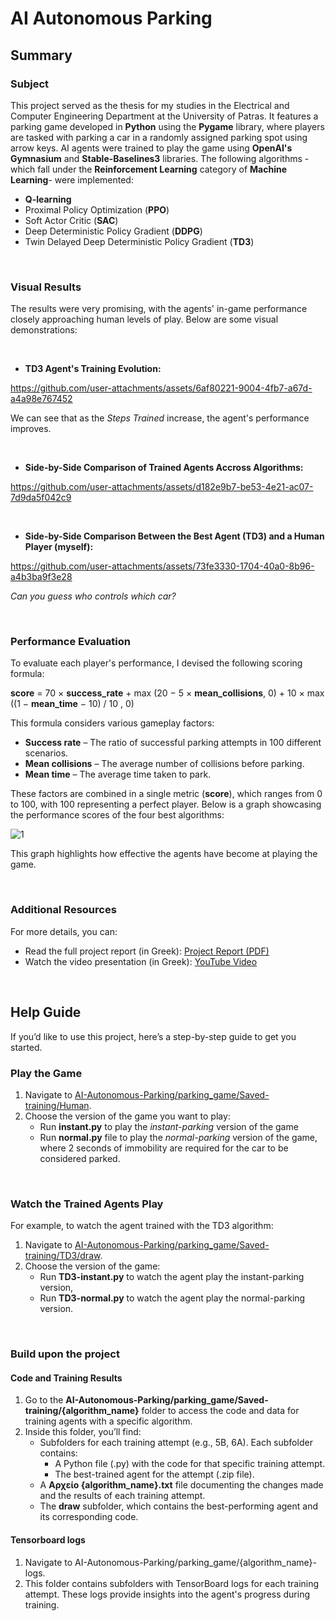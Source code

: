 # AI Autonomous Parking 

## Summary 

### Subject 

This project served as the thesis for my studies in the Electrical and Computer Engineering Department at the University of Patras. It features a parking game developed in **Python** using the **Pygame** library, where players are tasked with parking a car in a randomly assigned parking spot using arrow keys. AI agents were trained to play the game using **OpenAI's Gymnasium** and **Stable-Baselines3** libraries. The following algorithms -which fall under the **Reinforcement Learning** category of **Machine Learning**- were implemented:

- **Q-learning**
- Proximal Policy Optimization (**PPO**)
- Soft Actor Critic (**SAC**) 
- Deep Deterministic Policy Gradient (**DDPG**)
- Twin Delayed Deep Deterministic Policy Gradient (**TD3**)

<br>

### Visual Results

The results were very promising, with the agents' in-game performance closely approaching human levels of play. Below are some visual demonstrations:

<br>

- **TD3 Agent's Training Evolution:**

https://github.com/user-attachments/assets/6af80221-9004-4fb7-a67d-a4a98e767452

We can see that as the *Steps Trained* increase, the agent's performance improves.

<br>

- **Side-by-Side Comparison of Trained Agents Accross Algorithms:**

https://github.com/user-attachments/assets/d182e9b7-be53-4e21-ac07-7d9da5f042c9

<br>

- **Side-by-Side Comparison Between the Best Agent (TD3) and a Human Player (myself):**

https://github.com/user-attachments/assets/73fe3330-1704-40a0-8b96-a4b3ba9f3e28

*Can you guess who controls which car?*

<br>

### Performance Evaluation

To evaluate each player's performance, I devised the following scoring formula:

**score** = 70 × **success_rate** + max (20 − 5 × **mean_collisions**, 0) + 10 × max ((1 − **mean_time** − 10) / 10 , 0)

This formula considers various gameplay factors:

- **Success rate** – The ratio of successful parking attempts in 100 different scenarios.
- **Mean collisions** – The average number of collisions before parking.
- **Mean time** – The average time taken to park.

 These factors are combined in a single metric (**score**), which ranges from 0 to 100, with 100 representing a perfect player. Below is a graph showcasing the performance scores of the four best algorithms:
 
![1](https://github.com/user-attachments/assets/a362aba8-43be-4533-91df-3c5d594ef85b)

This graph highlights how effective the agents have become at playing the game.

<br>

### Additional Resources

For more details, you can:

- Read the full project report (in Greek): [Project Report (PDF)](https://github.com/GeorgeTsialios/AI-Autonomous-Parking/blob/main/Report.pdf)
- Watch the video presentation (in Greek): [YouTube Video](https://www.youtube.com/watch?v=0QqAaAosaes&t=546s&ab_channel=GeorgeTsialios)

<br>

## Help Guide

If you’d like to use this project, here’s a step-by-step guide to get you started.

### Play the Game

1. Navigate to [AI-Autonomous-Parking/parking_game/Saved-training/Human](https://github.com/GeorgeTsialios/AI-Autonomous-Parking/tree/main/parking_game/Saved-training/Human).
2. Choose the version of the game you want to play:
   - Run **instant.py** to play the *instant-parking* version of the game
   - Run **normal.py** file to play the *normal-parking* version of the game, where 2 seconds of immobility are required for the car to be considered parked.

<br>

### Watch the Trained Agents Play

For example, to watch the agent trained with the TD3 algorithm:

1. Navigate to [AI-Autonomous-Parking/parking_game/Saved-training/TD3/draw](https://github.com/GeorgeTsialios/AI-Autonomous-Parking/tree/main/parking_game/Saved-training/TD3/draw).
2. Choose the version of the game:
   - Run **TD3-instant.py** to watch the agent play the instant-parking version, 
   - Run **TD3-normal.py** to watch the agent play the normal-parking version.

<br>

### Build upon the project

#### Code and Training Results

1. Go to the **AI-Autonomous-Parking/parking_game/Saved-training/{algorithm_name}** folder to access the code and data for training agents with a specific algorithm.
2. Inside this folder, you’ll find:
   - Subfolders for each training attempt (e.g., 5B, 6A). Each subfolder contains:
     - A Python file (.py) with the code for that specific training attempt.
     - The best-trained agent for the attempt (.zip file).
   - A **Αρχείο {algorithm_name}.txt** file documenting the changes made and the results of each training attempt.
   - The **draw** subfolder, which contains the best-performing agent and its corresponding code.

#### Tensorboard logs

1. Navigate to AI-Autonomous-Parking/parking_game/{algorithm_name}-logs.
2. This folder contains subfolders with TensorBoard logs for each training attempt. These logs provide insights into the agent's progress during training.
